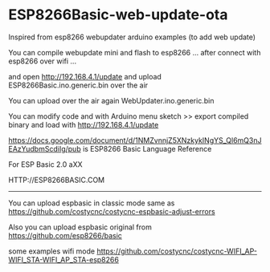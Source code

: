 # ESP8266Basic-web-update-ota

Inspired from esp8266 webupdater arduino examples (to add web update)

You can compile webupdate mini and flash to esp8266 ... after connect with esp8266 over wifi ...

and open http://192.168.4.1/update and upload ESP8266Basic.ino.generic.bin over the air

You can upload over the air again WebUpdater.ino.generic.bin

You can modify code and with Arduino menu sketch >> export compiled binary and load with http://192.168.4.1/update

https://docs.google.com/document/d/1NMZvnnjZ5XNzkykINgYS_Ql6mQ3nJEAzYudbmScdiIg/pub is ESP8266 Basic Language Reference

For ESP Basic 2.0 aXX

HTTP://ESP8266BASIC.COM

---------------------------------------------------------------------------------------------------------------------------

You can upload espbasic in classic mode same as https://github.com/costycnc/costycnc-espbasic-adjust-errors

Also you can upload espbasic original from https://github.com/esp8266/basic

some examples wifi mode https://github.com/costycnc/costycnc-WIFI_AP-WIFI_STA-WIFI_AP_STA-esp8266

